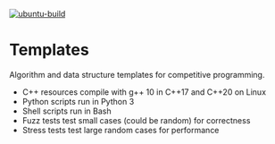 [![ubuntu-build](https://github.com/crackersamdjam/Templates/actions/workflows/build.yml/badge.svg)](https://github.com/crackersamdjam/Templates/actions/workflows/build.yml)

# Templates

Algorithm and data structure templates for competitive programming.

- C++ resources compile with g++ 10 in C++17 and C++20 on Linux
- Python scripts run in Python 3
- Shell scripts run in Bash
- Fuzz tests test small cases (could be random) for correctness
- Stress tests test large random cases for performance
